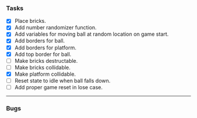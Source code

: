### Tasks

- [x] Place bricks.
- [x] Add number randomizer function.
- [x] Add variables for moving ball at random location on game start.
- [x] Add borders for ball.
- [x] Add borders for platform.
- [x] Add top border for ball.
- [ ] Make bricks destructable.
- [ ] Make bricks collidable.
- [x] Make platform collidable.
- [ ] Reset state to idle when ball falls down.
- [ ] Add proper game reset in lose case.

---

### Bugs
